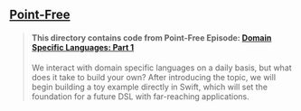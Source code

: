 ## [Point-Free](https://www.pointfree.co)

> #### This directory contains code from Point-Free Episode: [Domain Specific Languages: Part 1](https://www.pointfree.co/episodes/ep26-domain-specific-languages-part-1)
>
> We interact with domain specific languages on a daily basis, but what does it take to build your own? After introducing the topic, we will begin building a toy example directly in Swift, which will set the foundation for a future DSL with far-reaching applications.

